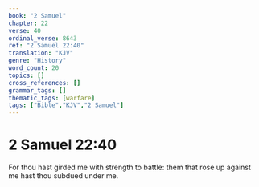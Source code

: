 ```yaml
---
book: "2 Samuel"
chapter: 22
verse: 40
ordinal_verse: 8643
ref: "2 Samuel 22:40"
translation: "KJV"
genre: "History"
word_count: 20
topics: []
cross_references: []
grammar_tags: []
thematic_tags: [warfare]
tags: ["Bible","KJV","2 Samuel"]
---
```


# 2 Samuel 22:40

For thou hast girded me with strength to battle: them that rose up against me hast thou subdued under me.
